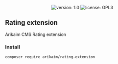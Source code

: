<p align="center">
    <img src="https://img.shields.io/github/release/arikaim/rating-extension.svg" alt="version: 1.0">
    <img src="https://img.shields.io/badge/License-GPLv3-blue.svg" alt="license: GPL3">
</p>

## Rating extension
Arikaim CMS Rating extension

### Install
```
composer require arikaim/rating-extension
```